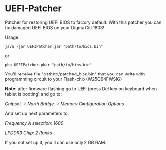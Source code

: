 # UEFI-Patcher
Patcher for restoring UEFI BIOS to factory default. With this patcher you can fix damaged UEFI BIOS on your Digma Citi 1803!

Usage:

```java -jar UEFIPatcher.jar "path/to/bios.bin"```

or

```php UEFIPatcher.phar "path/to/bios.bin"```

You'll receive file "path/to/patched_bios.bin" that you can write with programming circuit to your Flash-chip (W25Q64FWSIG)

**Note**: after firmware flashing go to UEFI (press Del key on keyboard when tablet is booting) and go to:

*Chipset -> North Bridge -> Memory Configuration Options*

And set up next parameters to:

*Frequency A selection: 1600*

*LPDDR3 Chip: 2 Ranks*

If you not set up it, you'll can use only 2 GB RAM.

